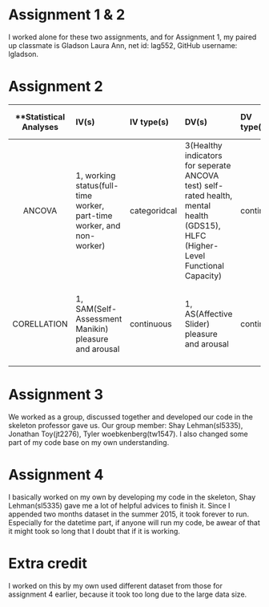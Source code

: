 # Assignment 1 & 2

I worked alone for these two assignments, and for Assignment 1, my paired up classmate is Gladson Laura Ann, net id: lag552, GitHub username: lgladson.

# Assignment 2
| **Statistical Analyses	|  IV(s)  |  IV type(s) |  DV(s)  |  DV type(s)  |  Control Var | Control Var type  | Question to be answered | _H0_ | alpha | link to paper **| 
|:----------:|:----------|:------------|:-------------|:-------------|:------------|:------------- |:------------------|:----:|:-------:|:-------|
ANCOVA	| 1, working status(full-time worker, part-time worker, and non-worker) | categoridcal | 3(Healthy indicators for seperate ANCOVA test) self-rated health, mental health (GDS15), HLFC (Higher-Level Functional Capacity) | continuous | 1, age | categoridcal | 	Is working at old ages(more than 65 years old) a good way to keep one’s health | Health indicators for full-time and part-time worker <= Health indicators for non-worker | 0.05; 0.01; 0.001 for several tests | [Effects of the Change in Working Status on the Health of Older People in Japan](http://journals.plos.org/plosone/article?id=10.1371/journal.pone.0144069) |
CORELLATION  |1, SAM(Self-Assessment Manikin) pleasure and arousal  |continuous |1, AS(Affective Slider) pleasure and arousal| continuous |  |   | 	Is AS(Affective Slider) equivalent to SAM(Self-Assessment Manikin)? | AS and SAM is not the same, P > 0.001 | 0.001 | [The Affective Slider: A Digital Self-Assessment Scale for the Measurement of Human Emotions](http://journals.plos.org/plosone/article?id=10.1371/journal.pone.0148037) |

# Assignment 3

We worked as a group, discussed together and developed our code in the skeleton professor gave us. Our group member: Shay Lehman(sl5335), Jonathan Toy(jt2276), Tyler woebkenberg(tw1547). I also changed some part of my code base on my own understanding.

# Assignment 4

I basically worked on my own by developing my code in the skeleton, Shay Lehman(sl5335) gave me a lot of helpful advices to finish it. Since I appended two months dataset in the summer 2015, it took forever to run. Especially for the datetime part, if anyone will run my code, be awear of that it might took so long that I doubt that if it is working. 

# Extra credit

I worked on this by my own used different dataset from those for assignment 4 earlier, because it took too long due to the large data size. 
